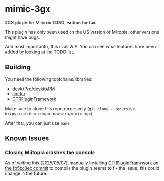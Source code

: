 # mimic-3gx

3GX plugin for Miitopia (3DS), written for fun.

This plugin has only been used on the US version of Miitopia, other versions might have bugs.

And most importantly, this is all WIP. You can see what features have been added by looking at the [TODO list](https://github.com/primaviera/mimic-3gx/issues/1).

## Building

You need the following toolchains/libraries:

- [devkitPro/devkitARM](https://devkitpro.org)
- [libctru](https://github.com/devkitPro/libctru)
- [CTRPluginFramework](https://gitlab.com/thepixellizeross/ctrpluginframework)

Make sure to clone this repo recursively (``git clone --recursive https://github.com/primaviera/mimic-3gx``)

After that, you can just use ``make``.

## Known Issues

### Closing Miitopia crashes the console

As of writing this (2025/05/07), manually installing [CTRPluginFramework on the fb5bc8ec commit](https://gitlab.com/thepixellizeross/ctrpluginframework/-/tree/fb5bc8ec58f78e88f17d3f531971182642aec9ed) to compile the plugin seems to fix the issue, this could change in the future.
